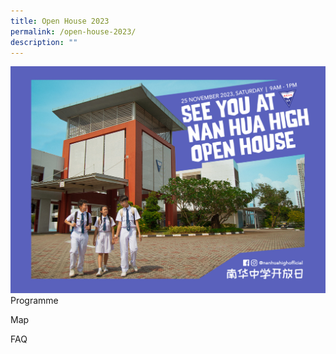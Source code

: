 ```yaml
---
title: Open House 2023
permalink: /open-house-2023/
description: ""
---
```

![](/images/Open%20House%202023/messageoftheday_web4.jpg)
Programme

Map

FAQ
